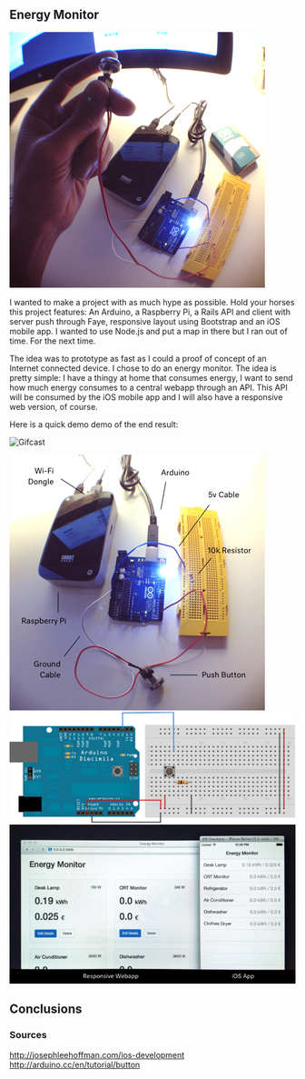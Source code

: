 ## Energy Monitor

![Poster](https://raw.githubusercontent.com/marcelinollano/energy-monitor/master/Assets/Poster.jpg)

I wanted to make a project with as much hype as possible. Hold your horses this project features: An Arduino, a Raspberry Pi, a Rails API and client with server push through Faye, responsive layout using Bootstrap and an iOS mobile app. I wanted to use Node.js and put a map in there but I ran out of time. For the next time.

The idea was to prototype as fast as I could a proof of concept of an Internet connected device. I chose to do an energy monitor. The idea is pretty simple: I have a thingy at home that consumes energy, I want to send how much energy consumes to a central webapp through an API. This API will be consumed by the iOS mobile app and I will also have a responsive web version, of course.

Here is a quick demo demo of the end result:

![Gifcast](https://raw.githubusercontent.com/marcelinollano/energy-monitor/master/Assets/Gifcast.gif)


![Materials](https://raw.githubusercontent.com/marcelinollano/energy-monitor/master/Assets/Materials.jpg)
![Wiring](https://raw.githubusercontent.com/marcelinollano/energy-monitor/master/Assets/Wiring.png)
![Apps](https://raw.githubusercontent.com/marcelinollano/energy-monitor/master/Assets/Apps.jpg)

## Conclusions

### Sources

http://josephleehoffman.com/ios-development
http://arduino.cc/en/tutorial/button
